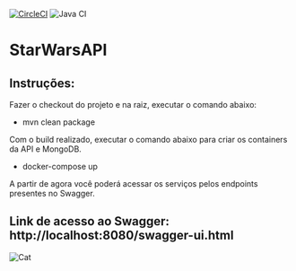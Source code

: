 [![CircleCI](https://circleci.com/gh/lrochadev/starWarsApi/tree/master.svg?style=svg)](https://circleci.com/gh/lrochadev/starWarsApi/tree/master)
![Java CI](https://github.com/lrochadev/starWarsApi/workflows/Java%20CI/badge.svg?branch=master)

# StarWarsAPI

## Instruções:

Fazer o checkout do projeto e na raiz, executar o comando abaixo:

- mvn clean package

Com o build realizado, executar o comando abaixo para criar os containers da API e MongoDB.

- docker-compose up

A partir de agora você poderá acessar os serviços pelos endpoints presentes no Swagger.

## Link de acesso ao Swagger: http://localhost:8080/swagger-ui.html

![Cat](https://i.imgur.com/6Ccwex0.png)
